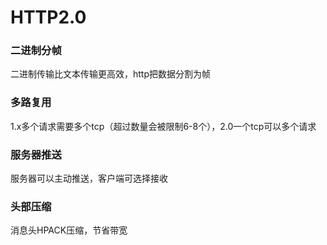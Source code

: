 # HTTP2.0

### 二进制分帧
二进制传输比文本传输更高效，http把数据分割为帧

### 多路复用
1.x多个请求需要多个tcp（超过数量会被限制6-8个），2.0一个tcp可以多个请求

### 服务器推送
服务器可以主动推送，客户端可选择接收

### 头部压缩
消息头HPACK压缩，节省带宽